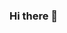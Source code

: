 ### Hi there 👋

<!--
**dabster108/dabster108** is a ✨ _special_ ✨ repository because its `README.md` (this file) appears on your GitHub profile.

## 🙋‍♂️ About Me

- 🔭 I’m currently working on Internet Speed Tracker!!**

- 🌱 I’m currently learning **Javascript.**

- 👯 I’m looking to collaborate on **OpenSource Projects**


- 📫 How to reach me **3108dikshanta@gmail.com**

- ⚡ Fun fact **I play basketball and is and also intrested in complicated programming**

## 🚀 Languages and Tools:
r/>





